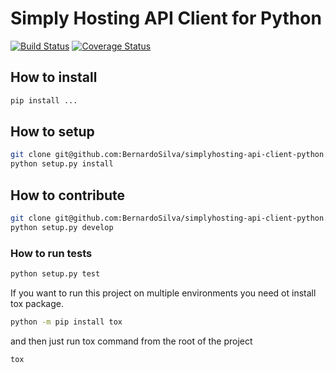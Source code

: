 # Simply Hosting API Client for Python

[![Build Status](https://travis-ci.org/BernardoSilva/simplyhosting-api-client-python.svg?branch=master)](https://travis-ci.org/BernardoSilva/simplyhosting-api-client-python) 
[![Coverage Status](https://coveralls.io/repos/github/BernardoSilva/simplyhosting-api-client-python/badge.svg)](https://coveralls.io/github/BernardoSilva/simplyhosting-api-client-python)

## How to install

```bash
pip install ...
```

## How to setup

```bash
git clone git@github.com:BernardoSilva/simplyhosting-api-client-python.git
python setup.py install
```

## How to contribute


```bash
git clone git@github.com:BernardoSilva/simplyhosting-api-client-python.git
python setup.py develop
```

### How to run tests

```bash
python setup.py test
```

If you want to run this project on multiple environments you need ot install tox package.

```bash
python -m pip install tox
```

and then just run tox command from the root of the project

```bash
tox
```

